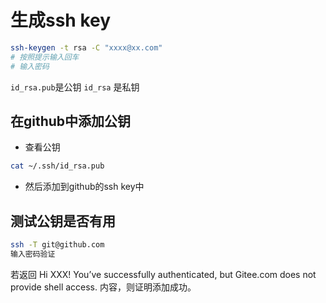 # 生成ssh key

```sh
ssh-keygen -t rsa -C "xxxx@xx.com"
# 按照提示输入回车
# 输入密码
```

`id_rsa.pub`是公钥
`id_rsa` 是私钥

## 在github中添加公钥

- 查看公钥

```sh
cat ~/.ssh/id_rsa.pub
```

- 然后添加到github的ssh key中

## 测试公钥是否有用

```sh
ssh -T git@github.com
输入密码验证
```

若返回 Hi XXX! You’ve successfully authenticated, but Gitee.com does not provide shell access. 内容，则证明添加成功。
